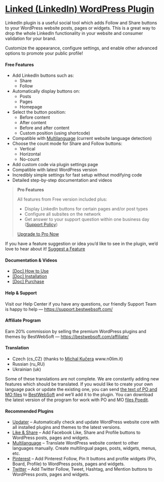 <a href="https://bestwebsoft.com/products/wordpress/plugins/linkedin/" target=_blank>Linked (LinkedIn) WordPress Plugin</a>
========================

<p>LinkedIn plugin is a useful social tool which adds Follow and Share buttons to your WordPress website posts, pages or widgets. This is a great way to drop the whole LinkedIn functionality in your website and consumer validation for your brand.</p>
<p>Customize the appearance, configure settings, and enable other advanced options to promote your public profile!</p>
<p><span class="embed-youtube" style="text-align:center; display: block;"></span></p>
<h4>Free Features</h4>
<ul>
<li>Add LinkedIn buttons such as:
<ul>
<li>Share</li>
<li>Follow</li>
</ul>
</li>
<li>Automatically display buttons on:
<ul>
<li>Posts</li>
<li>Pages</li>
<li>Homepage</li>
</ul>
</li>
<li>Select the button position:
<ul>
<li>Before content</li>
<li>After content</li>
<li>Before and after content</li>
<li>Custom position (using shortcode)</li>
</ul>
</li>
<li>Compatible with <a href="https://bestwebsoft.com/products/wordpress/plugins/multilanguage/?k=c1d633da9c4483772615a9462bf59f27" rel="nofollow ugc">Multilanguage</a> (current website language detection)</li>
<li>Choose the count mode for Share and Follow buttons:
<ul>
<li>Vertical</li>
<li>Horizontal</li>
<li>No-count</li>
</ul>
</li>
<li>Add custom code via plugin settings page</li>
<li>Compatible with latest WordPress version</li>
<li>Incredibly simple settings for fast setup without modifying code</li>
<li>Detailed step-by-step documentation and videos</li>
</ul>
<blockquote>
<p><strong>Pro Features</strong></p>
<p>All features from Free version included plus:</p>
<ul>
<li>Display LinkedIn buttons for certain pages and/or post types</li>
<li>Configure all subsites on the network</li>
<li>Get answer to your support question within one business day (<a href="https://bestwebsoft.com/support-policy/" rel="nofollow ugc">Support Policy</a>)</li>
</ul>
<p><a href="https://bestwebsoft.com/products/wordpress/plugins/linkedin/?k=1c14e9597963e9ac70f82bd688faa03e" rel="nofollow ugc">Upgrade to Pro Now</a></p>
</blockquote>
<p>If you have a feature suggestion or idea you&#8217;d like to see in the plugin, we&#8217;d love to hear about it! <a href="https://support.bestwebsoft.com/hc/en-us/requests/new" rel="nofollow ugc">Suggest a Feature</a></p>
<h4>Documentation &amp; Videos</h4>
<ul>
<li><a href="https://bestwebsoft.com/documentation/bestwebsofts-linkedin/bestwebsofts-linkedin-user-guide/" rel="nofollow ugc">[Doc] How to Use</a></li>
<li><a href="https://bestwebsoft.com/documentation/how-to-install-a-wordpress-product/how-to-install-a-wordpress-plugin/" rel="nofollow ugc">[Doc] Installation</a></li>
<li><a href="https://bestwebsoft.com/documentation/how-to-purchase-a-wordpress-plugin/how-to-purchase-wordpress-plugin-from-bestwebsoft/" rel="nofollow ugc">[Doc] Purchase</a></li>
</ul>
<h4>Help &amp; Support</h4>
<p>Visit our Help Center if you have any questions, our friendly Support Team is happy to help — <a href="https://support.bestwebsoft.com/" rel="nofollow ugc">https://support.bestwebsoft.com/</a></p>
<h4>Affiliate Program</h4>
<p>Earn 20% commission by selling the premium WordPress plugins and themes by BestWebSoft — <a href="https://bestwebsoft.com/affiliate/" rel="nofollow">https://bestwebsoft.com/affiliate/</a></p>
<h4>Translation</h4>
<ul>
<li>Czech (cs_CZ) (thanks to <a href="mailto:&#107;&#117;&#x63;&#x65;&#114;&#x61;&#x6d;&#105;&#064;&#x67;&#109;&#097;&#x69;&#108;&#046;&#x63;&#x6f;&#109;" rel="nofollow ugc">Michal Kučera</a> www.n0lim.it)</li>
<li>Russian (ru_RU)</li>
<li>Ukrainian (uk)</li>
</ul>
<p>Some of these translations are not complete. We are constantly adding new features which should be translated. If you would like to create your own language pack or update the existing one, you can send <a href="https://codex.wordpress.org/Translating_WordPress" rel="nofollow ugc">the text of PO and MO files</a> to <a href="https://support.bestwebsoft.com/hc/en-us/requests/new" rel="nofollow ugc">BestWebSoft</a> and we&#8217;ll add it to the plugin. You can download the latest version of the program for work with PO and MO <a href="https://www.poedit.net/download.php" rel="nofollow ugc">files Poedit</a>.</p>
<h4>Recommended Plugins</h4>
<ul>
<li><a href="https://bestwebsoft.com/products/wordpress/plugins/updater/?k=b0cd02870bd5790030e3424a6180c433" rel="nofollow ugc">Updater</a> &#8211; Automatically check and update WordPress website core with all installed plugins and themes to the latest versions.</li>
<li><a href="https://bestwebsoft.com/products/wordpress/plugins/facebook-like-button/?k=88fbc574b13350527aba6fffd6970fd7" rel="nofollow ugc">Like &amp; Share</a> &#8211; Add Facebook Like, Share and Profile buttons to WordPress posts, pages and widgets.</li>
<li><a href="https://bestwebsoft.com/products/wordpress/plugins/multilanguage/?k=c1d633da9c4483772615a9462bf59f27" rel="nofollow ugc">Multilanguage</a> &#8211; Translate WordPress website content to other languages manually. Create multilingual pages, posts, widgets, menus, etc.</li>
<li><a href="https://bestwebsoft.com/products/wordpress/plugins/pinterest/?k=bbe78d1a7a355da6610cb3d05fbf700e" rel="nofollow ugc">Pinterest</a> &#8211; Add Pinterest Follow, Pin It buttons and profile widgets (Pin, Board, Profile) to WordPress posts, pages and widgets.</li>
<li><a href="https://bestwebsoft.com/products/wordpress/plugins/twitter/?k=bdb19dd8cedd4526f94c7b52f049a2c3" rel="nofollow ugc">Twitter</a> &#8211; Add Twitter Follow, Tweet, Hashtag, and Mention buttons to WordPress posts, pages and widgets.</li>
</ul>

